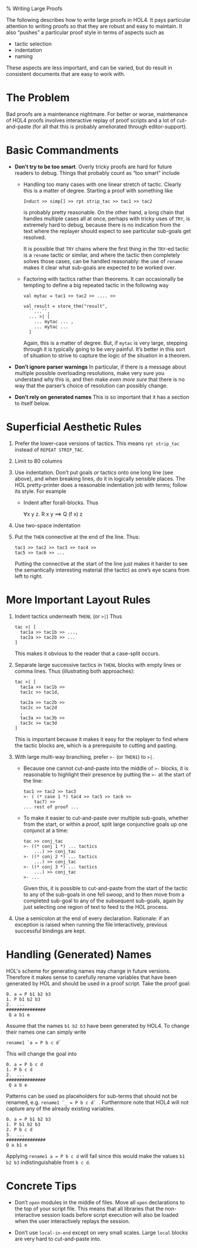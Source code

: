 % Writing Large Proofs

The following describes how to write large proofs in HOL4.
It pays particular attention to writing proofs so that they are robust and easy to maintain.
It also “pushes” a particular proof style in terms of aspects such as

* tactic selection
* indentation
* naming

These aspects are less important, and can be varied, but do result in consistent documents that are easy to work with.

# The Problem

Bad proofs are a maintenance nightmare.
For better or worse, maintenance of HOL4 proofs involves interactive replay of proof scripts and a lot of cut-and-paste (for all that this is probably ameliorated through editor-support).

# Basic Commandments

*   **Don’t try to be too smart**. Overly tricky proofs are hard for future readers to debug.
    Things that probably count as “too smart” include

    -   Handling too many cases with one linear stretch of tactic.
        Clearly this is a matter of degree.
        Starting a proof with something like

            Induct >> simp[] >> rpt strip_tac >> tac1 >> tac2

        is probably pretty reasonable.
        On the other hand, a long chain that handles multiple cases all at once, perhaps with tricky uses of `TRY`, is extremely hard to debug, because there is no indication from the text where the replayer should expect to see particular sub-goals get resolved.

        It is possible that `TRY` chains where the first thing in the `TRY`-ed tactic is a `rename` tactic or similar, and where the tactic then completely solves those cases, can be handled reasonably: the use of `rename` makes it clear what sub-goals are expected to be worked over.

    -   Factoring with tactics rather than theorems.
        It can occasionally be tempting to define a big repeated tactic in the following way

            val mytac = tac1 >> tac2 >> .... >>

            val result = store_thm("result",
              ``...``,
              ... >| [
                ... mytac ... ,
                ... mytac ...
              ]

        Again, this is a matter of degree.
        But, if `mytac` is very large, stepping through it is typically going to be very painful.
        It’s better in this sort of situation to strive to capture the logic of the situation in a theorem.

*   **Don’t ignore parser warnings** In particular, if there is a message about multiple possible overloading resolutions, make very sure you understand why this is, and then make *even more sure* that there is no way that the parser’s choice of resolution can possibly change.

*   **Don’t rely on generated names** This is so important that it has a section to itself below.

# Superficial Aesthetic Rules

1. Prefer the lower-case versions of tactics.
   This means `rpt strip_tac` instead of `REPEAT STRIP_TAC`.

2. Limit to 80 columns

2. Use indentation. Don’t put goals *or* tactics onto one long line (see above), and when breaking lines, do it in logically sensible places.
   The HOL pretty-printer does a reasonable indentation job with terms; follow its style.
   For example

    *    Indent after forall-blocks. Thus

            ∀x y z.
               R x y ==> Q (f x) z

2.  Use two-space indentation

3.  Put the `THEN` connective at the end of the line.
    Thus:

        tac1 >> tac2 >> tac3 >> tac4 >>
        tac5 >> tac6 >> ...

    Putting the connective at the start of the line just makes it harder to see the semantically interesting material (the tactic) as one’s eye scans from left to right.

# More Important Layout Rules

1.  Indent tactics underneath `THENL` (or `>|`)
    Thus

        tac >| [
          tac1a >> tac1b >> ...,
          tac2a >> tac2b >> ...
        ]

    This makes it obvious to the reader that a case-split occurs.

5.  Separate large successive tactics in `THENL` blocks with empty lines or comma lines.
    Thus (illustrating both approaches):

        tac >| [
          tac1a >> tac1b >>
          tac1c >> tac1d,

          tac2a >> tac2b >>
          tac2c >> tac2d
          ,
          tac3a >> tac3b >>
          tac3c >> tac3d
        ]

    This is important because it makes it easy for the replayer to find where the tactic blocks are, which is a prerequisite to cutting and pasting.

6.  With large multi-way branching, prefer `>-` (or `THEN1`) to `>|`.
    *   Because one cannot cut-and-paste into the middle of `>-` blocks, it is reasonable to highlight their presence by putting the `>-` at the start of the line:

            tac1 >> tac2 >> tac3
            >- ( (* case 1 *) tac4 >> tac5 >> tac6 >>
                tac7) >>
            ... rest of proof ...

    *   To make it easier to cut-and-paste over multiple sub-goals, whether from the start, or within a proof, split large conjunctive goals up one conjunct at a time:

            tac >> conj_tac
            >- ((* conj 1 *) ... tactics
                ...) >> conj_tac
            >- ((* conj 2 *) ... tactics
                ...) >> conj_tac
            >- ((* conj 3 *) ... tactics
                ...) >> conj_tac
            >- ...

        Given this, it is possible to cut-and-paste from the start of the tactic to any of the sub-goals in one fell swoop, and to then move from a completed sub-goal to any of the subsequent sub-goals, again by just selecting one region of text to feed to the HOL process.

7.  Use a semicolon at the end of every declaration. Rationale: if an exception is raised when running the file interactively, previous successful bindings are kept.

# Handling (Generated) Names
  HOL's scheme for generating names may change in future versions.
  Therefore it makes sense to carefully rename variables that have been generated by HOL and should be used in a proof script.
  Take the proof goal:

    0. a = P b1 b2 b3
    1. P b1 b2 b3
    2.  ...
    ###############
     Q a b1 e

  Assume that the names ```b1 b2 b3``` have been generated by HOL4.
  To change their names one can simply write

    rename1 `a = P b c d`

This will change the goal into

    0. a = P b c d
    1. P b c d
    2.  ...
    ###############
     Q a b e

Patterns can be used as placeholders for sub-terms that should not be renamed, e.g. ```rename1 `_ = P b c d` ```.
Furthermore note that HOL4 will not capture any of the already existing variables.

    0. a = P b1 b2 b3
    1. P b1 b2 b3
    2. P b c d
    3.  ...
    ###############
    Q a b1 e

Applying ```rename1 a = P b c d``` will fail since this would make the values ```b1 b2 b3``` indistinguishable from ```b c d```.

# Concrete Tips

- Don’t `open` modules in the middle of files.
  Move all `open` declarations to the top of your script file.
  This means that all libraries that the non-interactive session loads before script execution will also be loaded when the user interactively replays the session.

- Don’t use `local-in-end` except on very small scales.
  Large `local` blocks are very hard to cut-and-paste into.
